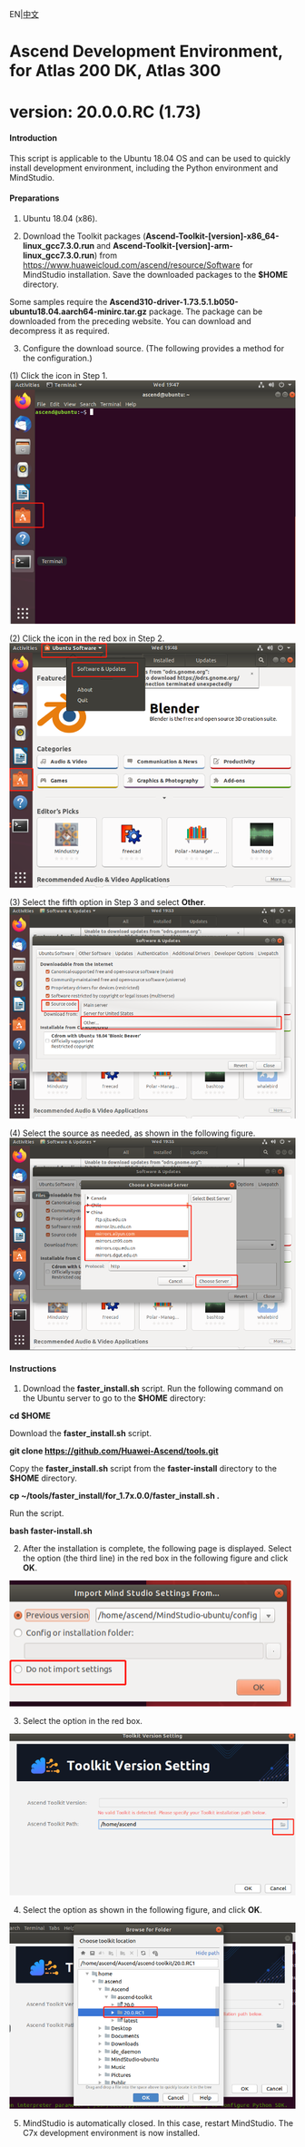 EN|[中文](README.md)

# Ascend Development Environment, for Atlas 200 DK, Atlas 300
# version: 20.0.0.RC (1.73)

#### Introduction

This script is applicable to the Ubuntu 18.04 OS and can be used to quickly install development environment, including the Python environment and MindStudio.
#### Preparations
1. Ubuntu 18.04 (x86).

2. Download the Toolkit packages (**Ascend-Toolkit-[version]-x86_64-linux_gcc7.3.0.run** and **Ascend-Toolkit-[version]-arm-linux_gcc7.3.0.run**) from https://www.huaweicloud.com/ascend/resource/Software for MindStudio installation. Save the downloaded packages to the **$HOME** directory.

Some samples require the **Ascend310-driver-1.73.5.1.b050-ubuntu18.04.aarch64-minirc.tar.gz** package. The package can be downloaded from the preceding website. You can download and decompress it as required.

3. Configure the download source. (The following provides a method for the configuration.)

(1) Click the icon in Step 1.
![](img/pic1.png "Step 1")

(2) Click the icon in the red box in Step 2.
![](img/pic2.png "Step 1")

(3) Select the fifth option in Step 3 and select **Other**.
![](img/pic3.png "Step 1")

(4) Select the source as needed, as shown in the following figure. ![](img/pic4.png "Step 1")

#### Instructions

1. Download the **faster_install.sh** script. Run the following command on the Ubuntu server to go to the **$HOME** directory:

**cd $HOME**

Download the **faster_install.sh** script.

**git clone https://github.com/Huawei-Ascend/tools.git**

Copy the **faster_install.sh** script from the **faster-install** directory to the **$HOME** directory.

**cp ~/tools/faster_install/for_1.7x.0.0/faster_install.sh  .**

Run the script.

**bash faster-install.sh**

2. After the installation is complete, the following page is displayed. Select the option (the third line) in the red box in the following figure and click **OK**.

![](img/pic7.png "Page 1")

3. Select the option in the red box.

![](img/pic5.png "Page 2")

4. Select the option as shown in the following figure, and click **OK**.

![](img/pic6.png "Page 3")

5. MindStudio is automatically closed. In this case, restart MindStudio. The C7x development environment is now installed.